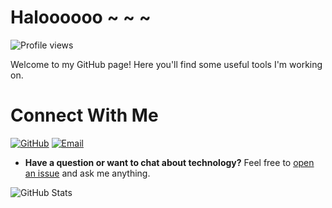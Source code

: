 # Haloooooo ~ ~ ~
![Profile views](https://komarev.com/ghpvc/?username=LamarckLab&color=brightgreen)


Welcome to my GitHub page! Here you'll find some useful tools I'm working on.

# Connect With Me
[![GitHub](https://img.shields.io/badge/GitHub-LamarckLab-black?style=flat-square&logo=github)](https://github.com/LamarckLab)
[![Email](https://img.shields.io/badge/Email-lamarckLab@163.com-red?style=flat-square&logo=gmail)](mailto:lamarckLab@163.com)

- **Have a question or want to chat about technology?** Feel free to [open an issue](https://github.com/LamarckLab/LamarckLab/issues) and ask me anything.

![GitHub Stats](https://github-readme-stats.vercel.app/api?username=LamarckLab&show_icons=true&theme=dark)

